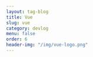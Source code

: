```yaml
---
layout: tag-blog
title: Vue
slug: vue
category: devlog
menu: false
order: 6
header-img: "/img/vue-logo.png"
---
```

